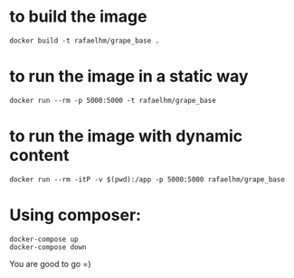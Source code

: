 # to build the image
```
docker build -t rafaelhm/grape_base .
```

# to run the image in a static way
```
docker run --rm -p 5000:5000 -t rafaelhm/grape_base
```

# to run the image with dynamic content
```
docker run --rm -itP -v $(pwd):/app -p 5000:5000 rafaelhm/grape_base
```

# Using composer:
```
docker-compose up
docker-compose down
```

You are good to go =)